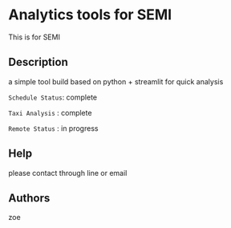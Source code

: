 # Analytics tools for SEMI

This is for SEMI

## Description

a simple tool build based on python + streamlit for quick analysis

`Schedule Status`: complete

`Taxi Analysis` : complete

`Remote Status` : in progress

## Help

please contact through line or email


## Authors

zoe

